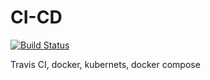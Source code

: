# CI-CD
[![Build Status](https://travis-ci.org/LokeshKD/CI-CD.svg?branch=master)](https://travis-ci.org/LokeshKD/CI-CD)

Travis CI, 
docker, 
kubernets, 
docker compose

